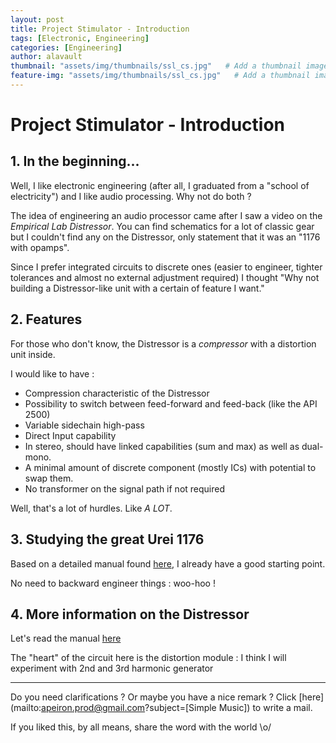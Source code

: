 ```yaml
---
layout: post
title: Project Stimulator - Introduction
tags: [Electronic, Engineering]
categories: [Engineering]
author: alavault
thumbnail: "assets/img/thumbnails/ssl_cs.jpg"   # Add a thumbnail image on blog view
feature-img: "assets/img/thumbnails/ssl_cs.jpg"   # Add a thumbnail image on blog view
---
```


# Project Stimulator - Introduction

## 1. In the beginning...

Well, I like electronic engineering (after all, I graduated from a "school of electricity") and I like audio processing. Why not do both ?

The idea of engineering an audio processor came after I saw a video on the *Empirical Lab Distressor*. You can find schematics for a lot of classic gear but I couldn't find any on the Distressor, only statement that it was an "1176 with opamps".

Since I prefer integrated circuits to discrete ones (easier to engineer, tighter tolerances and almost no external adjustment required) I thought "Why not building a Distressor-like unit with a certain of feature I want."

## 2. Features

For those who don't know, the Distressor is a *compressor* with a distortion unit inside.

I would like to have :

- Compression characteristic of the Distressor
- Possibility to switch between feed-forward and feed-back (like the API 2500)
- Variable sidechain high-pass
- Direct Input capability
- In stereo, should have linked capabilities (sum and max) as well as dual-mono.
- A minimal amount of discrete component (mostly ICs) with potential to swap them.
- No transformer on the signal path if not required

Well, that's a lot of hurdles. Like *A LOT*.

## 3. Studying the great Urei 1176

Based on a detailed manual found [here](http://www.advancedaudiorentals.com/docs/Urei%201176LN_manual.pdf), I already have a good starting point.

No need to backward engineer things : woo-hoo !

## 4. More information on the Distressor

Let's read the manual [here](http://www.empiricallabs.com/manuals/distressor_manual.pdf)

The "heart" of the circuit here is the distortion module : I think I will experiment with 2nd and 3rd harmonic generator




---

Do you need clarifications ? Or maybe you have a nice remark ? Click [here](mailto:apeiron.prod@gmail.com?subject=[Simple Music]) to write a mail.

If you liked this, by all means, share the word with the world \o/



